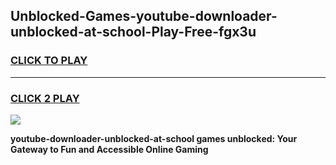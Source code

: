 
## Unblocked-Games-youtube-downloader-unblocked-at-school-Play-Free-fgx3u
<h3>
<a href="https://premium76.site?title=youtube-downloader-unblocked-at-school&ref=18A1">CLICK TO PLAY</a></h3>
<hr>

<h3>
<a href="https://premium76.site?title=youtube-downloader-unblocked-at-school&ref=18A1">CLICK 2 PLAY</a>
  
</h3>

<a href="https://premium76.site?title=youtube-downloader-unblocked-at-school&ref=18A1"><img src="https://clearcache.store/games.png"></a>


**youtube-downloader-unblocked-at-school games unblocked: Your Gateway to Fun and Accessible Online Gaming**
